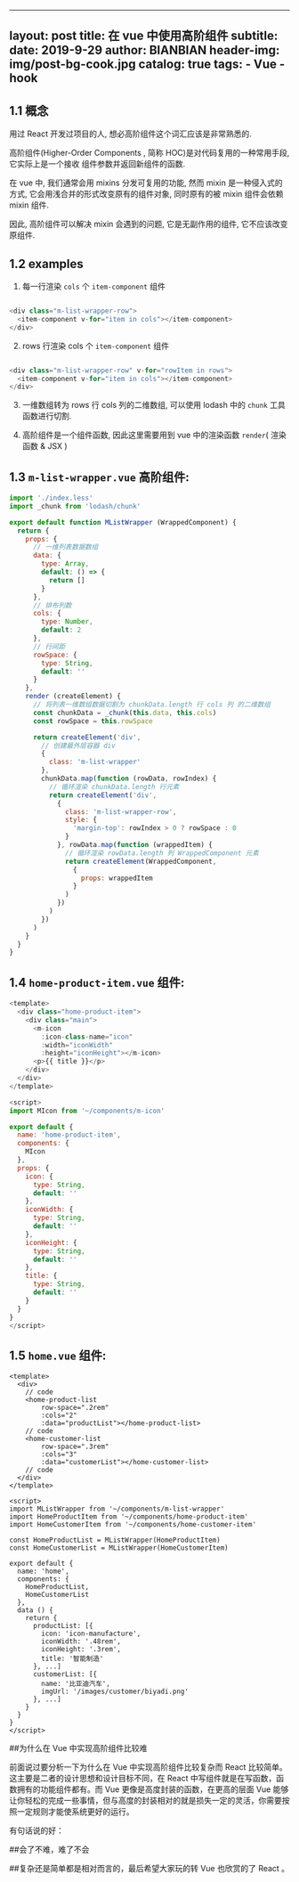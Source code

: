 
---
layout:     post
title:      在 vue 中使用高阶组件
subtitle:   
date:       2019-9-29
author:    	BIANBIAN
header-img: img/post-bg-cook.jpg
catalog: true
tags:
    - Vue
    - hook
---

## 1.1 概念
用过 React 开发过项目的人, 想必高阶组件这个词汇应该是非常熟悉的.

高阶组件(Higher-Order Components
, 简称 HOC)是对代码复用的一种常用手段, 它实际上是一个接收 组件参数并返回新组件的函数.

在 vue 中, 我们通常会用 mixins 分发可复用的功能, 然而 mixin 是一种侵入式的方式, 它会用浅合并的形式改变原有的组件对象, 同时原有的被 mixin 组件会依赖 mixin 组件.

因此, 高阶组件可以解决 mixin 会遇到的问题, 它是无副作用的组件, 它不应该改变原组件. 





## 1.2 examples

1. 每一行渲染 `cols` 个 `item-component` 组件
```javascript

<div class="m-list-wrapper-row">
  <item-component v-for="item in cols"></item-component>
</div>


```

2. rows 行渲染 cols 个 `item-component` 组件
```javascript

<div class="m-list-wrapper-row" v-for="rowItem in rows">
  <item-component v-for="item in cols"></item-component>
</div>


```
3. 一维数组转为 rows 行 cols 列的二维数组, 可以使用 lodash 中的 `chunk` 工具函数进行切割.
 
4. 高阶组件是一个组件函数, 因此这里需要用到 vue 中的渲染函数 `render`( 渲染函数 & JSX )

## 1.3 `m-list-wrapper.vue` 高阶组件:


```javascript
import './index.less'
import _chunk from 'lodash/chunk'

export default function MListWrapper (WrappedComponent) {
  return {
    props: {
      // 一维列表数据数组
      data: {
        type: Array,
        default: () => {
          return []
        }
      },
      // 排布列数
      cols: {
        type: Number,
        default: 2
      },
      // 行间距
      rowSpace: {
        type: String,
        default: ''
      }
    },
    render (createElement) {
      // 将列表一维数组数据切割为 chunkData.length 行 cols 列 的二维数组
      const chunkData = _chunk(this.data, this.cols)
      const rowSpace = this.rowSpace

      return createElement('div',
        // 创建最外层容器 div
        {
          class: 'm-list-wrapper'
        },
        chunkData.map(function (rowData, rowIndex) {
          // 循环渲染 chunkData.length 行元素
          return createElement('div',
            {
              class: 'm-list-wrapper-row',
              style: {
                'margin-top': rowIndex > 0 ? rowSpace : 0
              }
            }, rowData.map(function (wrappedItem) {
              // 循环渲染 rowData.length 列 WrappedComponent 元素
              return createElement(WrappedComponent,
                {
                  props: wrappedItem
                }
              )
            })
          )
        })
      )
    }
  }
}

```



## 1.4 `home-product-item.vue`  组件:


```javascript
<template>
  <div class="home-product-item">
    <div class="main">
      <m-icon
        :icon-class-name="icon"
        :width="iconWidth"
        :height="iconHeight"></m-icon>
      <p>{{ title }}</p>
    </div>
  </div>
</template>

<script>
import MIcon from '~/components/m-icon'

export default {
  name: 'home-product-item',
  components: {
    MIcon
  },
  props: {
    icon: {
      type: String,
      default: ''
    },
    iconWidth: {
      type: String,
      default: ''
    },
    iconHeight: {
      type: String,
      default: ''
    },
    title: {
      type: String,
      default: ''
    }
  }
}
</script>
```


## 1.5 `home.vue` 组件:

```
<template>
  <div>
    // code
    <home-product-list
        row-space=".2rem"
        :cols="2"
        :data="productList"></home-product-list>
    // code
    <home-customer-list
        row-space=".3rem"
        :cols="3"
        :data="customerList"></home-customer-list>
    // code
  </div>
</template>

<script>
import MListWrapper from '~/components/m-list-wrapper'
import HomeProductItem from '~/components/home-product-item'
import HomeCustomerItem from '~/components/home-customer-item'

const HomeProductList = MListWrapper(HomeProductItem)
const HomeCustomerList = MListWrapper(HomeCustomerItem)

export default {
  name: 'home',
  components: {
    HomeProductList,
    HomeCustomerList
  },
  data () {
    return {
      productList: [{
        icon: 'icon-manufacture',
        iconWidth: '.48rem',
        iconHeight: '.3rem',
        title: '智能制造'
      }, ...]
      customerList: [{
        name: '比亚迪汽车',
        imgUrl: '/images/customer/biyadi.png'
      }, ...]
    }
  }
}
</script>

```


##为什么在 Vue 中实现高阶组件比较难

前面说过要分析一下为什么在 Vue 中实现高阶组件比较复杂而 React 比较简单。这主要是二者的设计思想和设计目标不同，在 React 中写组件就是在写函数，函数拥有的功能组件都有。而 Vue 更像是高度封装的函数，在更高的层面 Vue 能够让你轻松的完成一些事情，但与高度的封装相对的就是损失一定的灵活，你需要按照一定规则才能使系统更好的运行。

有句话说的好：

##会了不难，难了不会

##复杂还是简单都是相对而言的，最后希望大家玩的转 Vue 也欣赏的了 React 。

